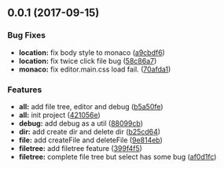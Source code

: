 <a name="0.0.1"></a>
## 0.0.1 (2017-09-15)


### Bug Fixes

* **location:** fix body style to monaco ([a9cbdf6](https://github.com/zhanfang/eee/commit/a9cbdf6))
* **location:** fix twice click file bug ([58c86a7](https://github.com/zhanfang/eee/commit/58c86a7))
* **monaco:** fix editor.main.css load fail. ([70afda1](https://github.com/zhanfang/eee/commit/70afda1))


### Features

* **all:** add file tree, editor and debug ([b5a50fe](https://github.com/zhanfang/eee/commit/b5a50fe))
* **all:** init project ([421056e](https://github.com/zhanfang/eee/commit/421056e))
* **debug:** add debug as a util ([88099cb](https://github.com/zhanfang/eee/commit/88099cb))
* **dir:** add create dir and delete dir ([b25cd64](https://github.com/zhanfang/eee/commit/b25cd64))
* **file:** add createFile and deleteFile ([9e814eb](https://github.com/zhanfang/eee/commit/9e814eb))
* **filetree:** add filetree feature ([399f4f5](https://github.com/zhanfang/eee/commit/399f4f5))
* **filetree:** complete file tree but select has some bug ([af0d1fc](https://github.com/zhanfang/eee/commit/af0d1fc))



